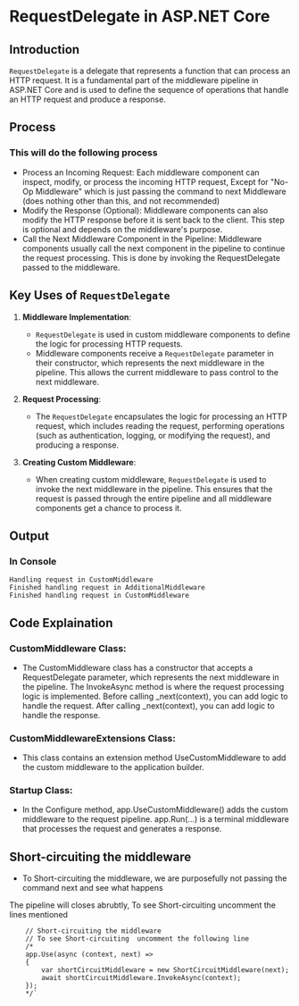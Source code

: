 # RequestDelegate in ASP.NET Core

## Introduction
`RequestDelegate` is a delegate that represents a function that can process an HTTP request. It is a fundamental part of the middleware pipeline in ASP.NET Core and is used to define the sequence of operations that handle an HTTP request and produce a response.

## Process

### This will do the following process

- Process an Incoming Request: Each middleware component can inspect, modify, or process the incoming HTTP request, Except for "No-Op Middleware" which is just passing the command to next Middleware (does nothing other than this, and not recommended)
- Modify the Response (Optional): Middleware components can also modify the HTTP response before it is sent back to the client. This step is optional and depends on the middleware's purpose.
- Call the Next Middleware Component in the Pipeline: Middleware components usually call the next component in the pipeline to continue the request processing. This is done by invoking the RequestDelegate passed to the middleware.

## Key Uses of `RequestDelegate`

1. **Middleware Implementation**:
   - `RequestDelegate` is used in custom middleware components to define the logic for processing HTTP requests.
   - Middleware components receive a `RequestDelegate` parameter in their constructor, which represents the next middleware in the pipeline. This allows the current middleware to pass control to the next middleware.

2. **Request Processing**:
   - The `RequestDelegate` encapsulates the logic for processing an HTTP request, which includes reading the request, performing operations (such as authentication, logging, or modifying the request), and producing a response.

3. **Creating Custom Middleware**:
   - When creating custom middleware, `RequestDelegate` is used to invoke the next middleware in the pipeline. This ensures that the request is passed through the entire pipeline and all middleware components get a chance to process it.

## Output

### In Console

```
Handling request in CustomMiddleware
Finished handling request in AdditionalMiddleware
Finished handling request in CustomMiddleware
```

## Code Explaination

### CustomMiddleware Class:

- The CustomMiddleware class has a constructor that accepts a RequestDelegate parameter, which represents the next middleware in the pipeline.
The InvokeAsync method is where the request processing logic is implemented. Before calling _next(context), you can add logic to handle the request. After calling _next(context), you can add logic to handle the response.

### CustomMiddlewareExtensions Class:

- This class contains an extension method UseCustomMiddleware to add the custom middleware to the application builder.

### Startup Class:

- In the Configure method, app.UseCustomMiddleware() adds the custom middleware to the request pipeline.
app.Run(...) is a terminal middleware that processes the request and generates a response.

## Short-circuiting the middleware

- To Short-circuiting the middleware, we are purposefully not passing the command next and see what happens

The pipeline will closes abrubtly, To see Short-circuiting  uncomment the lines mentioned

```
    // Short-circuiting the middleware
    // To see Short-circuiting  uncomment the following line
    /*
    app.Use(async (context, next) =>
    {
        var shortCircuitMiddleware = new ShortCircuitMiddleware(next);
        await shortCircuitMiddleware.InvokeAsync(context);
    });
    */`
```
